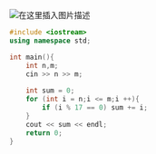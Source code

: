 ![在这里插入图片描述](https://pic.2ge.org/cdn/?url=https://img-blog.csdnimg.cn/20210713151703163.png?x-oss-process=image/watermark,type_ZmFuZ3poZW5naGVpdGk,shadow_10,text_aHR0cHM6Ly9ibG9nLmNzZG4ubmV0L1BhbkRhb3hpMjAyMA==,size_16,color_FFFFFF,t_70)

```cpp
#include <iostream>
using namespace std;

int main(){
	int n,m;
	cin >> n >> m;
	
	int sum = 0;
	for (int i = n;i <= m;i ++){
		if (i % 17 == 0) sum += i;
	}
	cout << sum << endl;
	return 0;
} 
```

